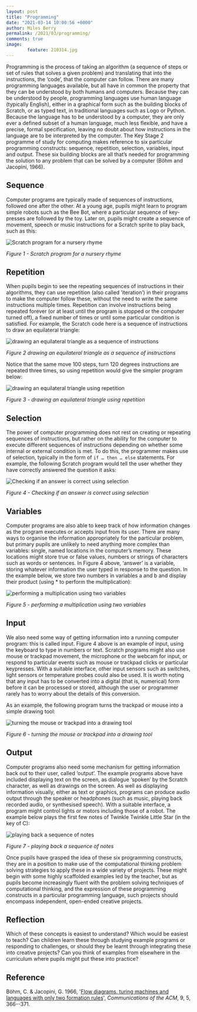 ```yaml
---
layout: post
title: "Programming"
date: "2021-03-14 10:00:56 +0000"
author: Miles Berry
permalink: /2021/03/programming/
comments: true
image:
        feature: 210314.jpg
---
```


Programming is the process of taking an algorithm (a sequence of steps or set of rules that solves a given problem) and translating that into the instructions, the ‘code’, that the computer can follow. There are many programming languages available, but all have in common the property that they can be understood by both humans and computers. Because they can be understood by people, programming languages use human language (typically English), either in a graphical form such as the building blocks of Scratch, or as typed text, in traditional languages such as Logo or Python. Because the language has to be understood by a computer, they are only ever a defined subset of a human language, much less flexible, and have a precise, formal specification, leaving no doubt about how instructions in the language are to be interpreted by the computer. The Key Stage 2 programme of study for computing makes reference to six particular programming constructs: sequence, repetition, selection, variables, input and output. These six building blocks are all that’s needed for programming the solution to any problem that can be solved by a computer (Böhm and Jacopini, 1966).

## Sequence

Computer programs are typically made of sequences of instructions, followed one after the other. At a young age, pupils might learn to program simple robots such as the Bee Bot, where a particular sequence of key-presses are followed by the toy. Later on, pupils might create a sequence of movement, speech or music instructions for a Scratch sprite to play back, such as this:

![Scratch program for a nursery rhyme](/images/Fig01.png)

*Figure 1 - Scratch program for a nursery rhyme*

## Repetition

When pupils begin to see the repeating sequences of instructions in their algorithms, they can use repetition (also called ‘iteration’) in their programs to make the computer follow these, without the need to write the same instructions multiple times. Repetition can involve instructions being repeated forever (or at least until the program is stopped or the computer turned off), a fixed number of times or until some particular condition is satisfied. For example, the Scratch code here is a sequence of instructions to draw an equilateral triangle:

![drawing an equilateral triangle as a sequence of instructions](/images/Fig02.png)

*Figure 2 drawing an equilateral triangle as a sequence of instructions*

Notice that the same move 100 steps, turn 120 degrees instructions are repeated three times, so using repetition would give the simpler program below:

![drawing an equilateral triangle using repetition](/images/Fig03.png)

*Figure 3 - drawing an equilateral triangle using repetition*

## Selection

The power of computer programming does not rest on creating or repeating sequences of instructions, but rather on the ability for the computer to execute different sequences of instructions depending on whether some internal or external condition is met. To do this, the programmer makes use of selection, typically in the form of `if … then … else` statements. For example, the following Scratch program would tell the user whether they have correctly answered the question it asks:

![Checking if an answer is correct using selection](/images/Fig04.png)

*Figure 4 - Checking if an answer is correct using selection*

## Variables

Computer programs are also able to keep track of how information changes as the program executes or accepts input from its user. There are many ways to organise the information appropriately for the particular problem, but primary pupils are unlikely to need anything more complex than variables: single, named locations in the computer’s memory. These locations might store true or false values, numbers or strings of characters such as words or sentences. In Figure 4 above, ‘answer’ is a variable, storing whatever information the user typed in response to the question. In the example below, we store two numbers in variables a and b and display their product (using * to perform the multiplication):

![performing a multiplication using two variables](/images/Fig05.png)

*Figure 5 - performing a multiplication using two variables*

## Input

We also need some way of getting information into a running computer program: this is called input. Figure 4 above is an example of input, using the keyboard to type in numbers or text. Scratch programs might also use mouse or trackpad movement, the microphone or the webcam for input, or respond to particular events such as mouse or trackpad clicks or particular keypresses. With a suitable interface, other input sensors such as switches, light sensors or temperature probes could also be used. It is worth noting that any input has to be converted into a digital (that is, numerical) form before it can be processed or stored, although the user or programmer rarely has to worry about the details of this conversion. 

As an example, the following program turns the trackpad or mouse into a simple drawing tool:

![turning the mouse or trackpad into a drawing tool](/images/Fig06.png)

*Figure 6 - turning the mouse or trackpad into a drawing tool*

## Output

Computer programs also need some mechanism for getting information back out to their user, called ‘output’. The example programs above have included displaying text on the screen, as dialogue ‘spoken’ by the Scratch character, as well as drawings on the screen. As well as displaying information visually, either as text or graphics, programs can produce audio output through the speaker or headphones (such as music, playing back recorded audio, or synthesised speech). With a suitable interface, a program might control lights or motors including those of a robot. 
The example below plays the first few notes of Twinkle Twinkle Little Star (in the key of C):

![playing back a sequence of notes](/images/Fig07.png)

*Figure 7 - playing back a sequence of notes*

Once pupils have grasped the idea of these six programming constructs, they are in a position to make use of the computational thinking problem solving strategies to apply these in a wide variety of projects. These might begin with some highly scaffolded examples led by the teacher, but as pupils become increasingly fluent with the problem solving techniques of computational thinking, and the expression of these programming constructs in a particular programming language, such projects should encompass independent, open-ended creative projects. 

## Reflection

Which of these concepts is easiest to understand? Which would be easiest to teach? Can children learn these through studying example programs or responding to challenges, or should they be learnt through integrating these into creative projects? Can you think of examples from elsewhere in the curriculum where pupils might put these into practice?

## Reference

Böhm, C. & Jacopini, G. 1966, '[Flow diagrams, turing machines and languages with only two formation rules](http://www.cs.unibo.it/~martini/PP/bohm-jac.pdf)', *Communications of the ACM*, 9, 5, 366--371.